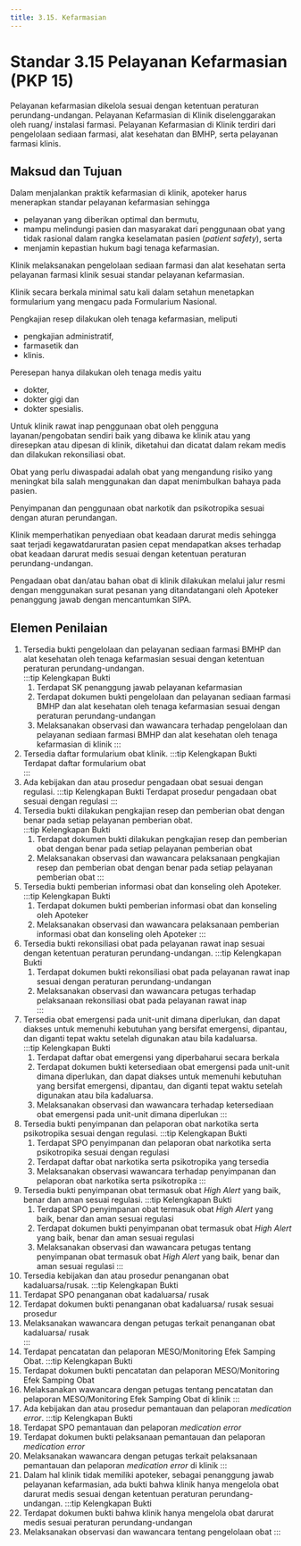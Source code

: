 ```yaml
---
title: 3.15. Kefarmasian
---
```

# Standar 3.15 Pelayanan Kefarmasian (PKP 15) 
Pelayanan kefarmasian dikelola sesuai dengan ketentuan peraturan perundang-undangan. Pelayanan Kefarmasian di Klinik diselenggarakan oleh ruang/ instalasi farmasi. Pelayanan Kefarmasian di Klinik terdiri dari pengelolaan sediaan farmasi, alat kesehatan dan BMHP, serta pelayanan farmasi klinis.  
## Maksud dan Tujuan 
Dalam menjalankan praktik kefarmasian di klinik, apoteker harus menerapkan standar pelayanan kefarmasian sehingga 
- pelayanan yang diberikan optimal dan bermutu, 
- mampu melindungi pasien dan masyarakat dari penggunaan obat yang tidak rasional dalam rangka keselamatan pasien (*patient safety*), serta 
- menjamin kepastian hukum bagi tenaga kefarmasian. 

Klinik melaksanakan pengelolaan sediaan farmasi dan alat kesehatan serta pelayanan farmasi klinik sesuai standar pelayanan kefarmasian. 

Klinik secara berkala minimal satu kali dalam setahun menetapkan formularium yang mengacu pada Formularium Nasional. 

Pengkajian resep dilakukan oleh tenaga kefarmasian, meliputi 
- pengkajian administratif, 
- farmasetik dan 
- klinis. 

Peresepan hanya dilakukan oleh tenaga medis yaitu 
- dokter, 
- dokter gigi dan 
- dokter spesialis. 

Untuk klinik rawat inap penggunaan obat oleh pengguna layanan/pengobatan sendiri baik yang dibawa ke klinik atau yang diresepkan atau dipesan di klinik, diketahui dan dicatat dalam rekam medis dan dilakukan rekonsiliasi obat. 

Obat yang perlu diwaspadai adalah obat yang mengandung risiko yang meningkat bila salah menggunakan dan dapat menimbulkan bahaya pada pasien. 

Penyimpanan dan penggunaan obat narkotik dan psikotropika sesuai dengan aturan perundangan. 

Klinik memperhatikan penyediaan obat keadaan darurat medis sehingga saat terjadi kegawatdaruratan pasien cepat mendapatkan akses terhadap obat keadaan darurat medis sesuai dengan ketentuan peraturan perundang-undangan. 

Pengadaan obat dan/atau bahan obat di klinik dilakukan melalui jalur resmi dengan menggunakan surat pesanan yang ditandatangani oleh Apoteker penanggung jawab dengan mencantumkan SIPA. 
 
## Elemen Penilaian 
1. Tersedia bukti pengelolaan dan pelayanan sediaan farmasi BMHP dan alat kesehatan oleh tenaga kefarmasian sesuai dengan ketentuan peraturan perundang-undangan.  
   :::tip Kelengkapan Bukti
   1. Terdapat SK penanggung jawab pelayanan kefarmasian  
   2. Terdapat dokumen bukti pengelolaan dan pelayanan sediaan farmasi BMHP dan alat kesehatan oleh tenaga kefarmasian sesuai dengan peraturan perundang-undangan 
   3. Melaksanakan observasi dan wawancara terhadap pengelolaan dan pelayanan sediaan farmasi BMHP dan alat kesehatan oleh tenaga kefarmasian di klinik 
   ::: 
2. Tersedia daftar formularium obat klinik. 
   :::tip Kelengkapan Bukti
   Terdapat daftar formularium obat  
   ::: 
3. Ada kebijakan dan atau prosedur pengadaan obat sesuai dengan regulasi. 
   :::tip Kelengkapan Bukti
   Terdapat prosedur pengadaan obat sesuai dengan regulasi 
   ::: 
4. Tersedia bukti dilakukan pengkajian resep dan pemberian obat dengan benar pada setiap pelayanan pemberian obat.  
   :::tip Kelengkapan Bukti
   1. Terdapat dokumen bukti dilakukan pengkajian resep dan pemberian obat dengan benar pada setiap pelayanan pemberian obat 
   2. Melaksanakan observasi dan wawancara pelaksanaan pengkajian resep dan pemberian obat dengan benar pada setiap pelayanan pemberian obat 
   ::: 
5. Tersedia bukti pemberian informasi obat dan konseling oleh Apoteker. 
   :::tip Kelengkapan Bukti
   1. Terdapat dokumen bukti pemberian informasi obat dan konseling oleh Apoteker
   2. Melaksanakan observasi dan wawancara pelaksanaan pemberian informasi obat dan konseling oleh Apoteker 
   ::: 
6. Tersedia bukti rekonsiliasi obat pada pelayanan rawat inap sesuai dengan ketentuan peraturan perundang-undangan. 
   :::tip Kelengkapan Bukti
   1. Terdapat dokumen bukti rekonsiliasi obat pada pelayanan rawat inap sesuai dengan peraturan perundang-undangan 
   2. Melaksanakan 	observasi 	dan wawancara 	petugas 	terhadap pelaksanaan rekonsiliasi obat pada pelayanan rawat inap  
   ::: 
7. Tersedia obat emergensi pada unit-unit dimana diperlukan, dan dapat diakses untuk memenuhi kebutuhan yang bersifat emergensi, dipantau, dan diganti tepat waktu setelah digunakan atau bila kadaluarsa.  
   :::tip Kelengkapan Bukti
   1. Terdapat daftar obat emergensi yang diperbaharui secara berkala 
   2. Terdapat dokumen bukti ketersediaan obat emergensi pada unit-unit dimana diperlukan, dan dapat diakses untuk memenuhi kebutuhan yang bersifat emergensi, dipantau, dan diganti tepat waktu setelah digunakan atau bila kadaluarsa. 
   3. Melaksanakan observasi dan wawancara terhadap ketersediaan obat emergensi pada unit-unit dimana diperlukan 
   ::: 
8. Tersedia bukti penyimpanan dan pelaporan obat narkotika serta psikotropika sesuai dengan regulasi. 
   :::tip Kelengkapan Bukti
   1. Terdapat 	SPO 	penyimpanan 	dan pelaporan 	obat 	narkotika 	serta psikotropika sesuai dengan regulasi 
   2. Terdapat daftar obat narkotika serta psikotropika yang tersedia  
   3. Melaksanakan observasi wawancara terhadap penyimpanan dan pelaporan obat narkotika serta psikotropika 
   ::: 
9. Tersedia bukti penyimpanan obat termasuk obat *High Alert* yang baik, benar dan aman sesuai regulasi. 
   :::tip Kelengkapan Bukti
   1. Terdapat SPO penyimpanan obat termasuk obat *High Alert* yang baik, benar dan aman sesuai regulasi 
   2. Terdapat 	dokumen 	bukti penyimpanan obat termasuk obat *High Alert* yang baik, benar dan aman sesuai regulasi 
   3. Melaksanakan 	observasi 	dan wawancara 	petugas 	tentang penyimpanan obat termasuk obat *High Alert* yang baik, benar dan aman sesuai regulasi 
   ::: 
10. Tersedia kebijakan dan atau prosedur penanganan obat kadaluarsa/rusak. 
   :::tip Kelengkapan Bukti
   1. Terdapat SPO penanganan obat kadaluarsa/ rusak 
   2. Terdapat dokumen bukti penanganan obat kadaluarsa/ rusak sesuai prosedur  
   3. Melaksanakan wawancara dengan petugas terkait penanganan obat kadaluarsa/ rusak  
   ::: 
11. Terdapat pencatatan dan pelaporan MESO/Monitoring Efek Samping Obat. 
   :::tip Kelengkapan Bukti
   1. Terdapat dokumen bukti pencatatan dan pelaporan MESO/Monitoring Efek Samping Obat 
   2. Melaksanakan wawancara dengan petugas tentang pencatatan dan pelaporan MESO/Monitoring Efek Samping Obat di klinik 
   ::: 
12. Ada kebijakan dan atau prosedur pemantauan dan pelaporan *medication error*. 
   :::tip Kelengkapan Bukti
   1. Terdapat SPO pemantauan dan pelaporan *medication error* 
   2. Terdapat dokumen bukti pelaksanaan pemantauan dan pelaporan *medication error* 
   3. Melaksanakan wawancara dengan petugas terkait pelaksanaan pemantauan dan pelaporan *medication error* di klinik 
   ::: 
13. Dalam hal klinik tidak memiliki apoteker, sebagai penanggung jawab pelayanan kefarmasian, ada bukti bahwa klinik hanya mengelola obat darurat medis sesuai dengan ketentuan peraturan perundang-undangan. 
   :::tip Kelengkapan Bukti
   1. Terdapat dokumen bukti bahwa klinik hanya mengelola obat darurat medis sesuai 	peraturan 	perundang-undangan 
   2. Melaksanakan observasi dan wawancara tentang pengelolaan obat 
   ::: 
 	 
 
